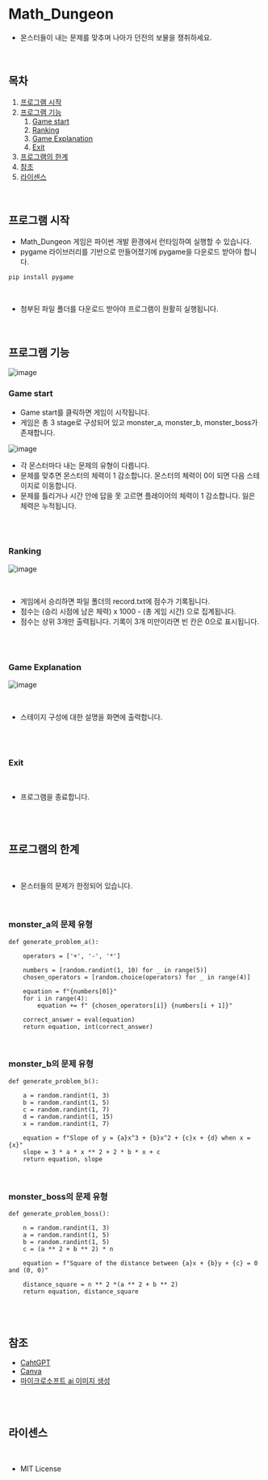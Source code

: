 # Math_Dungeon
- 몬스터들이 내는 문제를 맞추며 나아가 던전의 보물을 쟁취하세요.

<br/>

## 목차

1. [프로그램 시작](#프로그램-시작)
2. [프로그램 기능](#프로그램-기능)
    1. [Game start](#Game-start)
    2. [Ranking](#Ranking)
    3. [Game Explanation](#Game-Explanation)
    4. [Exit](#Exit)
3. [프로그램의 한계](#프로그램의-한계)
4. [참조](#참조)
5. [라이센스](#라이센스)

<br/>

## 프로그램 시작

- Math_Dungeon 게임은 파이썬 개발 환경에서 런타임하여 실행할 수 있습니다.  
- pygame 라이브러리를 기반으로 만들어졌기에 pygame을 다운로드 받아야 합니다.

```bash
pip install pygame
```
<br/>  

- 첨부된 파일 폴더를 다운로드 받아야 프로그램이 원활히 실행됩니다.

<br/>

## 프로그램 기능

![image](https://github.com/user-attachments/assets/684cd64f-1770-482a-af7e-c38d03ed3ad3)

### Game start

- Game start를 클릭하면 게임이 시작됩니다.
- 게임은 총 3 stage로 구성되어 있고 monster_a, monster_b, monster_boss가 존재합니다.

![image](https://github.com/user-attachments/assets/69b9f41e-c0a5-47b4-a579-448dd4c81169)

- 각 몬스터마다 내는 문제의 유형이 다릅니다.
- 문제를 맞추면 몬스터의 체력이 1 감소합니다. 몬스터의 체력이 0이 되면 다음 스테이지로 이동합니다.
- 문제를 틀리거나 시간 안에 답을 못 고르면 플레이어의 체력이 1 감소합니다. 잃은 체력은 누적됩니다.

<br/>
<br/>

### Ranking

![image](https://github.com/user-attachments/assets/bf4d5aba-efbd-4aba-b2d8-d220383a6337)

<br/>

- 게임에서 승리하면 파일 폴더의 record.txt에 점수가 기록됩니다.
- 점수는 (승리 시점에 남은 체력) x 1000 - (총 게임 시간) 으로 집계됩니다.
- 점수는 상위 3개만 출력됩니다. 기록이 3개 미만이라면 빈 칸은 0으로 표시됩니다.

<br/>
<br/>

### Game Explanation

![image](https://github.com/user-attachments/assets/9d5908d3-7bb1-4a8e-a9ce-95ce0fbc1303)

<br/>

- 스테이지 구성에 대한 설명을 화면에 출력합니다.

<br/>
<br/>

### Exit

<br/>

- 프로그램을 종료합니다.

<br/>
<br/>

## 프로그램의 한계

<br/>

- 몬스터들의 문제가 한정되어 있습니다.

<br/>


### monster_a의 문제 유형
```
def generate_problem_a():
    
    operators = ['+', '-', '*']
    
    numbers = [random.randint(1, 10) for _ in range(5)]  
    chosen_operators = [random.choice(operators) for _ in range(4)]  
    
    equation = f"{numbers[0]}"
    for i in range(4):
        equation += f" {chosen_operators[i]} {numbers[i + 1]}"
    
    correct_answer = eval(equation)
    return equation, int(correct_answer)
```

<br/>

### monster_b의 문제 유형
```
def generate_problem_b():

    a = random.randint(1, 3)
    b = random.randint(1, 5)
    c = random.randint(1, 7)
    d = random.randint(1, 15)
    x = random.randint(1, 7)  

    equation = f"Slope of y = {a}x^3 + {b}x^2 + {c}x + {d} when x = {x}"
    slope = 3 * a * x ** 2 + 2 * b * x + c  
    return equation, slope
```

<br/>

### monster_boss의 문제 유형
```    
def generate_problem_boss():
    
    n = random.randint(1, 3)
    a = random.randint(1, 5)
    b = random.randint(1, 5)
    c = (a ** 2 + b ** 2) * n

    equation = f"Square of the distance between {a}x + {b}y + {c} = 0 and (0, 0)"
    
    distance_square = n ** 2 *(a ** 2 + b ** 2)
    return equation, distance_square 
```

<br/>
<br/>

## 참조
- [CahtGPT](https://chatgpt.com/)
- [Canva](https://www.canva.com/ko_kr/ai-image-generator/)
- [마이크로소프트 ai 이미지 생성](https://create.microsoft.com/ko-kr/features/ai-image-generator)

<br/>
<br/>

## 라이센스

<br/>

- MIT License






